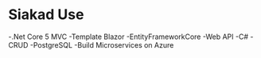 # Siakad Use
-.Net Core 5 MVC
-Template Blazor
-EntityFrameworkCore
-Web API
-C#
-CRUD
-PostgreSQL
-Build Microservices on Azure
